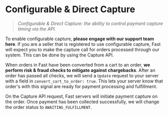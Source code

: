 # Configurable & Direct Capture

> _Configurable & Direct Capture: the ability to control payment capture timing via the API._

To enable configurable capture, **please engage with our support team here**. If you are a seller that is registered to use configurable capture, Fast will expect you to make the capture call for orders processed through our system. This can be done by using the Capture API.

When orders in Fast have been converted from a cart to an order, **we perform risk & fraud checks to mitigate against chargebacks**. After an order has passed all checks, we will send a `Update` request to your server with a field in `convert_cart_to_order: true`. This lets your server know that order's with this signal are ready for payment processing and fulfillment.

On the Capture API request, Fast servers will initiate payment capture on the order. Once payment has been collected successfully, we will change the order status to `AWAITING_FULFILLMENT`.
